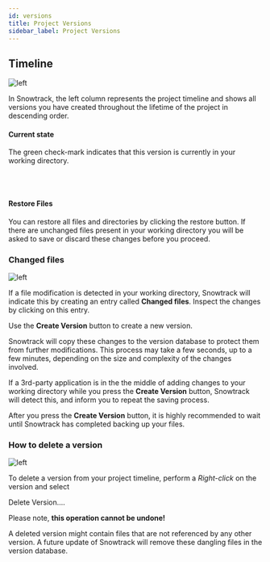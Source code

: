 ```yaml
---
id: versions
title: Project Versions
sidebar_label: Project Versions
---
```


<div className="block">

## Timeline

![left](/img/versions.png)

In Snowtrack, the left column represents the project timeline and shows all versions you have created throughout the lifetime of the project in descending order.


#### Current state

<span className="check-mark" /> The green check-mark indicates that this version is currently in your working directory.

<br/><br/>

#### Restore Files

<span className="revert" /> You can restore all files and directories by clicking the restore button. If there are unchanged files present in your working directory you will be asked to save or discard these changes before you proceed.

</div>

<div className="block">

### Changed files

![left](/img/changed-files.png)

If a file modification is detected in your working directory, Snowtrack will indicate this by creating an entry called **Changed files**. Inspect the changes by clicking on this entry.

Use the **Create Version** button to create a new version.

Snowtrack will copy these changes to the version database to protect them from further modifications. This process may take a few seconds, up to a few minutes, depending on the size and complexity of the changes involved.

If a 3rd-party application is in the the middle of adding changes to your working directory while you press the **Create Version** button, Snowtrack will detect this, and inform you to repeat the saving process.

After you press the **Create Version** button, it is highly recommended to wait until Snowtrack has completed backing up your files.

</div>

<div className="block">

### How to delete a version

![left](/img/delete-version.png)

To delete a version from your project timeline, perform a *Right-click* on the version and select <p><span className="delete" /> Delete Version....</p>

Please note, **this operation cannot be undone!**

<div className="info" ></div> A deleted version might contain files that are not referenced by any other version. A future update of Snowtrack will remove these dangling files in the version database.

</div>
